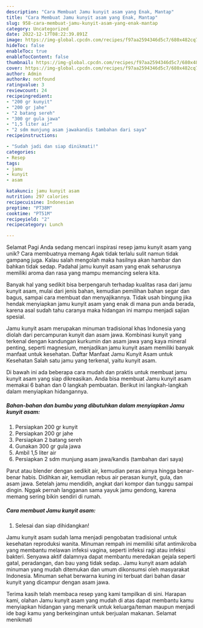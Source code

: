 ```yaml
---
description: "Cara Membuat Jamu kunyit asam yang Enak, Mantap"
title: "Cara Membuat Jamu kunyit asam yang Enak, Mantap"
slug: 958-cara-membuat-jamu-kunyit-asam-yang-enak-mantap
category: Uncategorized
date: 2022-12-17T08:22:39.891Z
image: https://img-global.cpcdn.com/recipes/f97aa2594346d5c7/680x482cq70/jamu-kunyit-asam-foto-resep-utama.jpg
hideToc: false
enableToc: true
enableTocContent: false
thumbnail: https://img-global.cpcdn.com/recipes/f97aa2594346d5c7/680x482cq70/jamu-kunyit-asam-foto-resep-utama.jpg
cover: https://img-global.cpcdn.com/recipes/f97aa2594346d5c7/680x482cq70/jamu-kunyit-asam-foto-resep-utama.jpg
author: Admin
authorAv: notfound
ratingvalue: 3
reviewcount: 24
recipeingredient:
- "200 gr kunyit"
- "200 gr jahe"
- "2 batang sereh"
- "300 gr gula jawa"
- "1,5 liter air"
- "2 sdm munjung asam jawakandis tambahan dari saya"
recipeinstructions:

- "Sudah jadi dan siap dinikmati!"
categories:
- Resep
tags:
- jamu
- kunyit
- asam

katakunci: jamu kunyit asam 
nutrition: 297 calories
recipecuisine: Indonesian
preptime: "PT38M"
cooktime: "PT51M"
recipeyield: "2"
recipecategory: Lunch

---
```



Selamat Pagi Anda sedang mencari inspirasi resep jamu kunyit asam yang unik? Cara membuatnya memang Agak tidak terlalu sulit namun tidak gampang juga. Kalau salah mengolah maka hasilnya akan hambar dan bahkan tidak sedap. Padahal jamu kunyit asam yang enak seharusnya memiliki aroma dan rasa yang mampu memancing selera kita.


Banyak hal yang sedikit bisa berpengaruh terhadap kualitas rasa dari jamu kunyit asam, mulai dari jenis bahan, kemudian pemilihan bahan segar dan bagus, sampai cara membuat dan menyajikannya. Tidak usah bingung jika hendak menyiapkan jamu kunyit asam yang enak di mana pun anda berada, karena asal sudah tahu caranya maka hidangan ini mampu menjadi sajian spesial.

Jamu kunyit asam merupakan minuman tradisional khas Indonesia yang diolah dari percampuran kunyit dan asam jawa. Kombinasi kunyit yang terkenal dengan kandungan kurkumin dan asam jawa yang kaya mineral penting, seperti magnesium, menjadikan jamu kunyit asam memiliki banyak manfaat untuk kesehatan. Daftar Manfaat Jamu Kunyit Asam untuk Kesehatan Salah satu jamu yang terkenal, yaitu kunyit asam.


Di bawah ini ada beberapa cara mudah dan praktis untuk membuat jamu kunyit asam yang siap dikreasikan. Anda bisa membuat Jamu kunyit asam memakai 6 bahan dan 0 langkah pembuatan. Berikut ini langkah-langkah dalam menyiapkan hidangannya.

<!--inarticleads1-->

##### Bahan-bahan dan bumbu yang dibutuhkan dalam menyiapkan Jamu kunyit asam:

1. Persiapkan 200 gr kunyit
1. Persiapkan 200 gr jahe
1. Persiapkan 2 batang sereh
1. Gunakan 300 gr gula jawa
1. Ambil 1,5 liter air
1. Persiapkan 2 sdm munjung asam jawa/kandis (tambahan dari saya)


Parut atau blender dengan sedikit air, kemudian peras airnya hingga benar-benar habis. Didihkan air, kemudian rebus air perasan kunyit, gula, dan asam jawa. Setelah jamu mendidih, angkat dari kompor dan tunggu sampai dingin. Nggak pernah langganan sama yayuk jamu gendong, karena memang sering bikin sendiri di rumah. 

<!--inarticleads2-->

##### Cara membuat Jamu kunyit asam:


1. Selesai dan siap dihidangkan!

Jamu kunyit asam sudah lama menjadi pengobatan tradisional untuk kesehatan reproduksi wanita. Minuman rempah ini memiliki sifat antimikroba yang membantu melawan infeksi vagina, seperti infeksi ragi atau infeksi bakteri. Senyawa aktif dalamnya dapat membantu meredakan gejala seperti gatal, peradangan, dan bau yang tidak sedap.. Jamu kunyit asam adalah minuman yang mudah ditemukan dan umum dikonsumsi oleh masyarakat Indonesia. Minuman sehat berwarna kuning ini terbuat dari bahan dasar kunyit yang dicampur dengan asam jawa. 

Terima kasih telah membaca resep yang kami tampilkan di sini. Harapan kami, olahan Jamu kunyit asam yang mudah di atas dapat membantu kamu menyiapkan hidangan yang menarik untuk keluarga/teman maupun menjadi ide bagi kamu yang berkeinginan untuk berjualan makanan. Selamat menikmati
